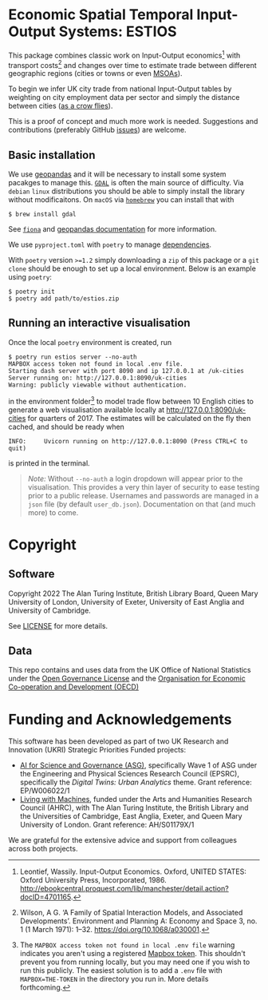 # Economic Spatial Temporal Input-Output Systems: ESTIOS

This package combines classic work on Input-Output economics[^leontif] with transport costs[^wilson] and changes over time to estimate trade between different geographic regions (cities or towns or even [MSOAs](https://data.gov.uk/dataset/2cf1f346-2f74-4c06-bd4b-30d7e4df5ae7/middle-layer-super-output-area-msoa-boundaries)).

To begin we infer UK city trade from national Input-Output tables by weighting on city employment data per sector and simply the distance between cities ([as a crow flies](https://en.wikipedia.org/wiki/As_the_crow_flies)).

This is a proof of concept and much more work is needed. Suggestions and contributions (preferably GitHub [issues](https://github.com/griff-rees/estios/issues/new)) are welcome.

## Basic installation

We use [geopandas](https://geopandas.org/en/stable/) and it will be necessary to install some system pacakges to manage this. [`GDAL`](https://gdal.org/) is often the main source of difficulty. Via `debian` `linux` distributions you should be able to simply install the library without modificaitons. On `macOS` via [`homebrew`](https://formulae.brew.sh/formula/gdal) you can install that with

```console
$ brew install gdal
```
See [`fiona`](https://fiona.readthedocs.io/en/latest/README.html#installation) and [geopandas documentation](https://geopandas.org/en/stable/getting_started/install.html#installing-with-pip) for more information.

We use `pyproject.toml` with `poetry` to manage [dependencies](https://python-poetry.org/docs/dependency-specification/).

With `poetry` version `>=1.2` simply downloading a `zip` of this package or a `git clone` should be enough to set up a local environment. Below is an example using `poetry`:

```console
$ poetry init
$ poetry add path/to/estios.zip
```

## Running an interactive visualisation

Once the local `poetry` environment is created, run

```console
$ poetry run estios server --no-auth
MAPBOX access token not found in local .env file.
Starting dash server with port 8090 and ip 127.0.0.1 at /uk-cities
Server running on: http://127.0.0.1:8090/uk-cities
Warning: publicly viewable without authentication.
```

in the environment folder[^mapbox] to model trade flow between 10 English cities to generate a web visualisation available locally at <http://127.0.0.1:8090/uk-cities> for quarters of 2017. The estimates will be calculated on the fly then cached, and should be ready when

```console
INFO:     Uvicorn running on http://127.0.0.1:8090 (Press CTRL+C to quit)
```

is printed in the terminal.

> *Note:* Without `--no-auth` a login dropdown will appear prior to the visualisation. This provides a very thin layer of security to ease testing prior to a public release. Usernames and passwords are managed in a `json` file (by default `user_db.json`). Documentation on that (and much more) to come.

# Copyright

## Software

Copyright 2022 The Alan Turing Institute, British Library Board, Queen Mary University of London, University of Exeter, University of East Anglia and University of Cambridge.

See [LICENSE](LICENSE) for more details.

## Data

This repo contains and uses data from the UK Office of National Statistics under the [Open Governance License](https://www.nationalarchives.gov.uk/doc/open-government-licence/version/3/) and the [Organisation for Economic Co-operation and Development (OECD)](https://www.oecd.org/termsandconditions/)

# Funding and Acknowledgements

This software has been developed as part of two UK Research and Innovation (UKRI) Strategic Priorities Funded projects:

- [AI for Science and Governance (ASG)](https://www.turing.ac.uk/research/asg), specifically Wave 1 of ASG under the Engineering and Physical Sciences Research Council (EPSRC), specifically the *Digital Twins: Urban Analytics* theme. Grant reference: EP/W006022/1 
- [Living with Machines](https://livingwithmachines.ac.uk), funded under the Arts and Humanities Research Council (AHRC), with The Alan Turing Institute, the British Library and the Universities of Cambridge, East Anglia, Exeter, and Queen Mary University of London. Grant reference: AH/S01179X/1

We are grateful for the extensive advice and support from colleagues across both projects.

[^leontif]: Leontief, Wassily. Input-Output Economics. Oxford, UNITED STATES: Oxford University Press, Incorporated, 1986. http://ebookcentral.proquest.com/lib/manchester/detail.action?docID=4701165.

[^wilson]: Wilson, A G. ‘A Family of Spatial Interaction Models, and Associated Developments’. Environment and Planning A: Economy and Space 3, no. 1 (1 March 1971): 1–32. https://doi.org/10.1068/a030001.

[^mapbox]: The `MAPBOX access token not found in local .env file` warning indicates you aren't using a registered [Mapbox token](https://docs.mapbox.com/help/getting-started/access-tokens/). This shouldn't prevent you from running locally, but you may need one if you wish to run this publicly. The easiest solution is to add a `.env` file with `MAPBOX=THE-TOKEN` in the directory you run in. More details forthcoming.
